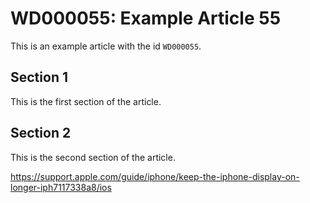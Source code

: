 # WD000055: Example Article 55

This is an example article with the id `WD000055`.

## Section 1

This is the first section of the article.

## Section 2

This is the second section of the article.

https://support.apple.com/guide/iphone/keep-the-iphone-display-on-longer-iph7117338a8/ios
